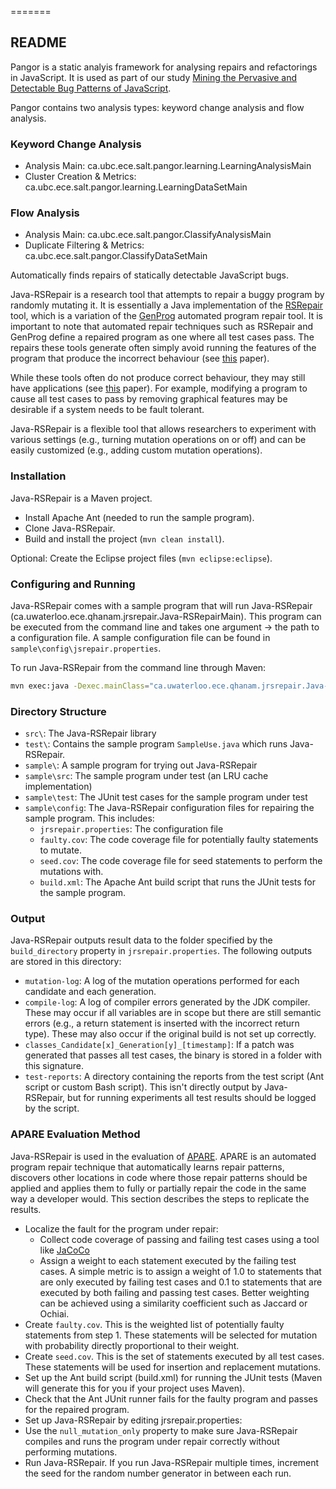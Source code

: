 =======
## README ##

Pangor is a static analyis framework for analysing repairs and refactorings in JavaScript. It is used as part of our study [Mining the Pervasive and Detectable Bug Patterns of JavaScript](htttp://salt.ece.ubc.ca/software/pangor/).

Pangor contains two analysis types: keyword change analysis and flow analysis.

### Keyword Change Analysis ###

* Analysis Main: ca.ubc.ece.salt.pangor.learning.LearningAnalysisMain
* Cluster Creation & Metrics: ca.ubc.ece.salt.pangor.learning.LearningDataSetMain

### Flow Analysis ###

* Analysis Main: ca.ubc.ece.salt.pangor.ClassifyAnalysisMain
* Duplicate Filtering & Metrics: ca.ubc.ece.salt.pangor.ClassifyDataSetMain

Automatically finds repairs of statically detectable JavaScript bugs.

Java-RSRepair is a research tool that attempts to repair a buggy program by randomly mutating it. It is essentially a Java implementation of the [RSRepair](http://qiyuhua.github.io/projects/rsrepair/) tool, which is a variation of the [GenProg](http://dijkstra.cs.virginia.edu/genprog/) automated program repair tool. It is important to note that automated repair techniques such as RSRepair and GenProg define a repaired program as one where all test cases pass. The repairs these tools generate often simply avoid running the features of the program that produce the incorrect behaviour (see [this](http://dspace.mit.edu/bitstream/handle/1721.1/94337/MIT-CSAIL-TR-2015-003.pdf?sequence=1) paper).

While these tools often do not produce correct behaviour, they may still have applications (see [this](https://hal.inria.fr/hal-01054549/PDF/essay-automatic-repair.pdf) paper). For example, modifying a program to cause all test cases to pass by removing graphical features may be desirable if a system needs to be fault tolerant.

Java-RSRepair is a flexible tool that allows researchers to experiment with various settings (e.g., turning mutation operations on or off) and can be easily customized (e.g., adding custom mutation operations).

### Installation ###

Java-RSRepair is a Maven project.

* Install Apache Ant (needed to run the sample program).
* Clone Java-RSRepair.
* Build and install the project (`mvn clean install`).

Optional: Create the Eclipse project files (`mvn eclipse:eclipse`).

### Configuring and Running ###

Java-RSRepair comes with a sample program that will run Java-RSRepair (ca.uwaterloo.ece.qhanam.jrsrepair.Java-RSRepairMain). This program can be executed from the command line and takes one argument -> the path to a configuration file. A sample configuration file can be found in `sample\config\jsrepair.properties`.

To run Java-RSRepair from the command line through Maven:
```bash
mvn exec:java -Dexec.mainClass="ca.uwaterloo.ece.qhanam.jrsrepair.Java-RSRepairMain" -Dexec.args="./sample/config/jrsrepair.properties"
```

### Directory Structure ###

* `src\`: The Java-RSRepair library
* `test\`: Contains the sample program `SampleUse.java` which runs Java-RSRepair.
* `sample\`: A sample program for trying out Java-RSRepair
* `sample\src`: The sample program under test (an LRU cache implementation)
* `sample\test`: The JUnit test cases for the sample program under test
* `sample\config`: The Java-RSRepair configuration files for repairing the sample program. This includes:
    * `jrsrepair.properties`: The configuration file
    * `faulty.cov`: The code coverage file for potentially faulty statements to mutate.
    * `seed.cov`: The code coverage file for seed statements to perform the mutations with.
    * `build.xml`: The Apache Ant build script that runs the JUnit tests for the sample program.

### Output ###

Java-RSRepair outputs result data to the folder specified by the `build_directory` property in `jrsrepair.properties`. The following outputs are stored in this directory:

* `mutation-log`: A log of the mutation operations performed for each candidate and each generation.
* `compile-log`: A log of compiler errors generated by the JDK compiler. These may occur if all variables are in scope but there are still semantic errors (e.g., a return statement is inserted with the incorrect return type). These may also occur if the original build is not set up correctly.
* `classes_Candidate[x]_Generation[y]_[timestamp]`: If a patch was generated that passes all test cases, the binary is stored in a folder with this signature.
* `test-reports`: A directory containing the reports from the test script (Ant script or custom Bash script). This isn't directly output by Java-RSRepair, but for running experiments all test results should be logged by the script.

### APARE Evaluation Method ###

Java-RSRepair is used in the evaluation of [APARE](http://asset.uwaterloo.ca/APARE/). APARE is an automated program repair technique that automatically learns repair patterns, discovers other locations in code where those repair patterns should be applied and applies them to fully or partially repair the code in the same way a developer would. This section describes the steps to replicate the results.

* Localize the fault for the program under repair:
    * Collect code coverage of passing and failing test cases using a tool like [JaCoCo](http://www.eclemma.org/jacoco/)
    * Assign a weight to each statement executed by the failing test cases. A simple metric is to assign a weight of 1.0 to statements that are only executed by failing test cases and 0.1 to statements that are executed by both failing and passing test cases. Better weighting can be achieved using a similarity coefficient such as Jaccard or Ochiai. 
* Create `faulty.cov`. This is the weighted list of potentially faulty statements from step 1. These statements will be selected for mutation with probability directly proportional to their weight.
* Create `seed.cov`. This is the set of statements executed by all test cases. These statements will be used for insertion and replacement mutations.
* Set up the Ant build script (build.xml) for running the JUnit tests (Maven will generate this for you if your project uses Maven).
* Check that the Ant JUnit runner fails for the faulty program and passes for the repaired program.
* Set up Java-RSRepair by editing jrsrepair.properties:
* Use the `null_mutation_only` property to make sure Java-RSRepair compiles and runs the program under repair correctly without performing mutations.
* Run Java-RSRepair. If you run Java-RSRepair multiple times, increment the seed for the random number generator in between each run.
